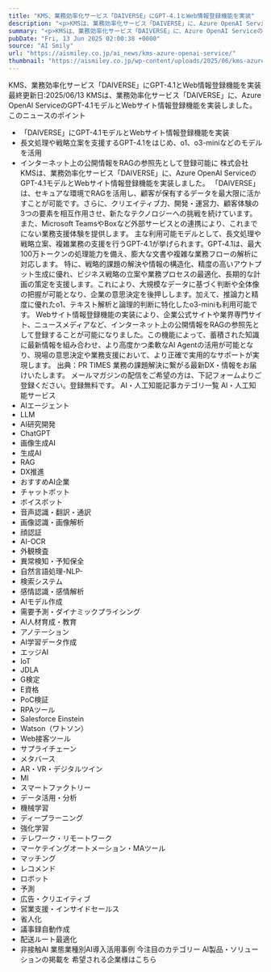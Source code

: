 ```yaml
---
title: "KMS、業務効率化サービス「DAIVERSE」にGPT-4.1とWeb情報登録機能を実装"
description: "<p>KMSは、業務効率化サービス「DAIVERSE」に、Azure OpenAI ServiceのGPT-4.1モデルとWebサイト情報登録機能を実装しました。 このニュースのポイント 「DAIVERSE」にGPT-4.1モ [&#8230;]</p> <p>The post <a href='https://aismiley.co.jp/ai_news/kms-azure-openai-service/'>KMS、業務効率化サービス「DAIVERSE」にGPT-4.1とWeb情報登録機能を実装</a> first appeared on <a href='https://aismiley.co.jp'>AIポータルメディアAIsmiley</a>.</p>"
summary: "<p>KMSは、業務効率化サービス「DAIVERSE」に、Azure OpenAI ServiceのGPT-4.1モデルとWebサイト情報登録機能を実装しました。 このニュースのポイント 「DAIVERSE」にGPT-4.1モ [&#823"
pubDate: "Fri, 13 Jun 2025 02:00:38 +0000"
source: "AI Smily"
url: "https://aismiley.co.jp/ai_news/kms-azure-openai-service/"
thumbnail: "https://aismiley.co.jp/wp-content/uploads/2025/06/kms-azure-openai-service1.png"
---
```


KMS、業務効率化サービス「DAIVERSE」にGPT-4.1とWeb情報登録機能を実装
最終更新日:2025/06/13
KMSは、業務効率化サービス「DAIVERSE」に、Azure OpenAI ServiceのGPT-4.1モデルとWebサイト情報登録機能を実装しました。
このニュースのポイント
- 「DAIVERSE」にGPT-4.1モデルとWebサイト情報登録機能を実装
- 長文処理や戦略立案を支援するGPT-4.1をはじめ、o1、o3-miniなどのモデルを活用
- インターネット上の公開情報をRAGの参照先として登録可能に
株式会社KMSは、業務効率化サービス「DAIVERSE」に、Azure OpenAI ServiceのGPT-4.1モデルとWebサイト情報登録機能を実装しました。
「DAIVERSE」は、セキュアな環境でRAGを活用し、顧客が保有するデータを最大限に活かすことが可能です。さらに、クリエイティブ力、開発・運営力、顧客体験の3つの要素を相互作用させ、新たなテクノロジーへの挑戦を続けています。また、Microsoft TeamsやBoxなど外部サービスとの連携により、これまでにない業務支援体験を提供します。
主な利用可能モデルとして、長文処理や戦略立案、複雑業務の支援を行うGPT-4.1が挙げられます。GPT‑4.1は、最大100万トークンの処理能力を備え、膨大な文書や複雑な業務フローの解析に対応します。
特に、戦略的課題の解決や情報の構造化、精度の高いアウトプット生成に優れ、ビジネス戦略の立案や業務プロセスの最適化、長期的な計画の策定を支援します。これにより、大規模なデータに基づく判断や全体像の把握が可能となり、企業の意思決定を後押しします。加えて、推論力と精度に優れたo1、テキスト解析と論理的判断に特化したo3-miniも利用可能です。
Webサイト情報登録機能の実装により、企業公式サイトや業界専門サイト、ニュースメディアなど、インターネット上の公開情報をRAGの参照先として登録することが可能になりました。この機能によって、蓄積された知識に最新情報を組み合わせ、より高度かつ柔軟なAI Agentの活用が可能となり、現場の意思決定や業務支援において、より正確で実用的なサポートが実現します。
出典：PR TIMES
業務の課題解決に繋がる最新DX・情報をお届けいたします。
メールマガジンの配信をご希望の方は、下記フォームよりご登録ください。登録無料です。
AI・人工知能記事カテゴリ一覧
AI・人工知能サービス
- AIエージェント
- LLM
- AI研究開発
- ChatGPT
- 画像生成AI
- 生成AI
- RAG
- DX推進
- おすすめAI企業
- チャットボット
- ボイスボット
- 音声認識・翻訳・通訳
- 画像認識・画像解析
- 顔認証
- AI-OCR
- 外観検査
- 異常検知・予知保全
- 自然言語処理-NLP-
- 検索システム
- 感情認識・感情解析
- AIモデル作成
- 需要予測・ダイナミックプライシング
- AI人材育成・教育
- アノテーション
- AI学習データ作成
- エッジAI
- IoT
- JDLA
- G検定
- E資格
- PoC検証
- RPAツール
- Salesforce Einstein
- Watson（ワトソン）
- Web接客ツール
- サプライチェーン
- メタバース
- AR・VR・デジタルツイン
- MI
- スマートファクトリー
- データ活用・分析
- 機械学習
- ディープラーニング
- 強化学習
- テレワーク・リモートワーク
- マーケテイングオートメーション・MAツール
- マッチング
- レコメンド
- ロボット
- 予測
- 広告・クリエイティブ
- 営業支援・インサイドセールス
- 省人化
- 議事録自動作成
- 配送ルート最適化
- 非接触AI
業態業種別AI導入活用事例
今注目のカテゴリー
AI製品・ソリューションの掲載を
希望される企業様はこちら